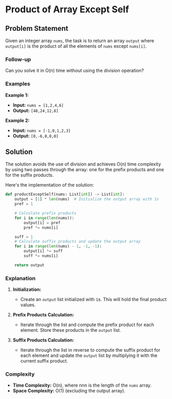 # Product of Array Except Self

## Problem Statement

Given an integer array `nums`, the task is to return an array `output` where `output[i]` is the product of all the elements of `nums` except `nums[i]`.

### Follow-up

Can you solve it in O(n) time without using the division operation?

### Examples

**Example 1:**

- **Input:** `nums = [1,2,4,6]`
- **Output:** `[48,24,12,8]`

**Example 2:**

- **Input:** `nums = [-1,0,1,2,3]`
- **Output:** `[0,-6,0,0,0]`

## Solution

The solution avoids the use of division and achieves O(n) time complexity by using two passes through the array: one for the prefix products and one for the suffix products.

Here's the implementation of the solution:

```python
def productExceptSelf(nums: List[int]) -> List[int]:
    output = [1] * len(nums)  # Initialize the output array with 1s
    pref = 1

    # Calculate prefix products
    for i in range(len(nums)):
        output[i] = pref
        pref *= nums[i]

    suff = 1
    # Calculate suffix products and update the output array
    for i in range(len(nums) - 1, -1, -1):
        output[i] *= suff
        suff *= nums[i]

    return output
```

### Explanation

1.  **Initialization:**

    - Create an `output` list initialized with `1`s. This will hold the final product values.

2.  **Prefix Products Calculation:**

    - Iterate through the list and compute the prefix product for each element. Store these products in the `output` list.

3.  **Suffix Products Calculation:**

    - Iterate through the list in reverse to compute the suffix product for each element and update the `output` list by multiplying it with the current suffix product.

### Complexity

- **Time Complexity:** O(n), where nnn is the length of the `nums` array.
- **Space Complexity:** O(1) (excluding the output array).
